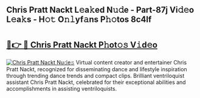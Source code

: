 ## Chris Pratt Nackt L𝚎a𝚔ed N𝚞𝚍e - Part-87j Vi𝚍𝚎o L𝚎a𝚔s - H𝚘𝚝 O𝚗𝚕yf𝚊ns P𝚑𝚘tos 8c4lf

# <h2><a href="http://kf13kcl.oniu.top/?m=Chris+Pratt+Nackt">🔗👉 🔴 Chris Pratt Nackt P𝚑ot𝚘𝚜 V𝚒d𝚎o</a></h2>

[![Chris Pratt Nackt Nu𝚍e𝚜](https://i.imgur.com/0qMVB7G.gif)](http://kf13kcl.oniu.top/?m=Chris+Pratt+Nackt)
Virtual content creator and entertainer Chris Pratt Nackt, recognized for disseminating dance and lifestyle inspiration through trending dance trends and compact clips. Brilliant ventriloquist assistant Chris Pratt Nackt, celebrated for their exceptional abilities and accomplishments in assisting ventriloquists.  
